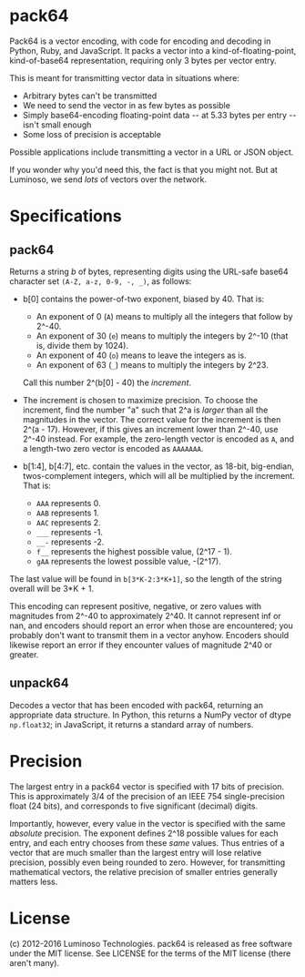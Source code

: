 pack64
======
Pack64 is a vector encoding, with code for encoding and decoding in Python,
Ruby, and JavaScript.  It packs a vector into a kind-of-floating-point,
kind-of-base64 representation, requiring only 3 bytes per vector entry.

This is meant for transmitting vector data in situations where:

* Arbitrary bytes can't be transmitted
* We need to send the vector in as few bytes as possible
* Simply base64-encoding floating-point data -- at 5.33 bytes per entry --
  isn't small enough
* Some loss of precision is acceptable

Possible applications include transmitting a vector in a URL or JSON object.

If you wonder why you'd need this, the fact is that you might not.  But at
Luminoso, we send *lots* of vectors over the network.


Specifications
==============

pack64
------
Returns a string *b* of bytes, representing digits using the URL-safe base64
character set `(A-Z, a-z, 0-9, -, _)`, as follows:

* b[0] contains the power-of-two exponent, biased by 40.  That is:

    - An exponent of 0 (`A`) means to multiply all the integers that follow by
      2^-40.
    - An exponent of 30 (`e`) means to multiply the integers by 2^-10 (that is,
      divide them by 1024).
    - An exponent of 40 (`o`) means to leave the integers as is.
    - An exponent of 63 (`_`) means to multiply the integers by 2^23.

  Call this number 2^(b[0] - 40) the *increment*.

* The increment is chosen to maximize precision. To choose the increment, find
  the number "a" such that 2^a is *larger* than all the magnitudes in the
  vector.  The correct value for the increment is then 2^(a - 17).  However, if
  this gives an increment lower than 2^-40, use 2^-40 instead.  For example,
  the zero-length vector is encoded as `A`, and a length-two zero vector is
  encoded as `AAAAAAA`.

* b[1:4], b[4:7], etc. contain the values in the vector, as 18-bit,
  big-endian, twos-complement integers, which will all be multiplied by
  the increment. That is:

    - `AAA` represents 0.
    - `AAB` represents 1.
    - `AAC` represents 2.
    - `___` represents -1.
    - `__-` represents -2.
    - `f__` represents the highest possible value, (2^17 - 1).
    - `gAA` represents the lowest possible value, -(2^17).

The last value will be found in `b[3*K-2:3*K+1]`, so the length of the string
overall will be 3*K + 1.

This encoding can represent positive, negative, or zero values with magnitudes
from 2^-40 to approximately 2^40.  It cannot represent inf or nan, and encoders
should report an error when those are encountered; you probably don't want to
transmit them in a vector anyhow.  Encoders should likewise report an error if
they encounter values of magnitude 2^40 or greater.

unpack64
--------
Decodes a vector that has been encoded with pack64, returning an appropriate
data structure.  In Python, this returns a NumPy vector of dtype `np.float32`;
in JavaScript, it returns a standard array of numbers.


Precision
=========

The largest entry in a pack64 vector is specified with 17 bits of precision.
This is approximately 3/4 of the precision of an IEEE 754 single-precision
float (24 bits), and corresponds to five significant (decimal) digits.

Importantly, however, every value in the vector is specified with the same
*absolute* precision.  The exponent defines 2^18 possible values for each
entry, and each entry chooses from these *same* values.  Thus entries of a
vector that are much smaller than the largest entry will lose relative
precision, possibly even being rounded to zero.  However, for transmitting
mathematical vectors, the relative precision of smaller entries generally
matters less.


License
=======
(c) 2012-2016 Luminoso Technologies.  pack64 is released as free software under
the MIT license.  See LICENSE for the terms of the MIT license (there aren't
many).
